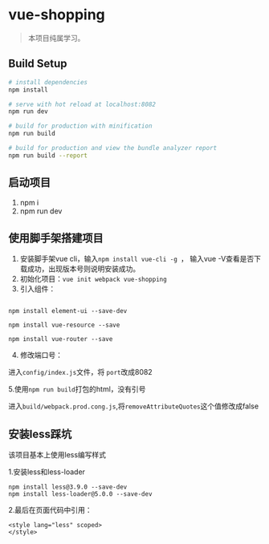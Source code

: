 # vue-shopping

> 本项目纯属学习。

## Build Setup

``` bash
# install dependencies
npm install

# serve with hot reload at localhost:8082
npm run dev

# build for production with minification
npm run build

# build for production and view the bundle analyzer report
npm run build --report
```
## 启动项目
1. npm i
2. npm run dev

## 使用脚手架搭建项目
1. 安装脚手架vue cli，输入```npm install vue-cli -g ```，
输入vue -V查看是否下载成功，出现版本号则说明安装成功。
2. 初始化项目：```vue init webpack vue-shopping```
3. 引入组件：
```

npm install element-ui --save-dev

npm install vue-resource --save

npm install vue-router --save
```
4. 修改端口号：

进入```config/index.js```文件，将 ```port```改成8082

5.使用```npm run build```打包的html，没有引号

进入```build/webpack.prod.cong.js```,将```removeAttributeQuotes```这个值修改成false


## 安装less踩坑
该项目基本上使用less编写样式

1.安装less和less-loader
```
npm install less@3.9.0 --save-dev
npm install less-loader@5.0.0 --save-dev
```
2.最后在页面代码中引用：
```
<style lang="less" scoped>
</style>
```
